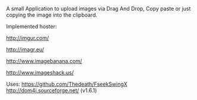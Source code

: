 A small Application to upload images via Drag And Drop, Copy paste or just copying the image into the clipboard.

Implemented hoster:

http://imgur.com/

http://imagr.eu/

http://www.imagebanana.com/

http://www.imageshack.us/

Uses:
https://github.com/Thedeath/FseekSwingX
http://dom4j.sourceforge.net/ (v1.6.1)